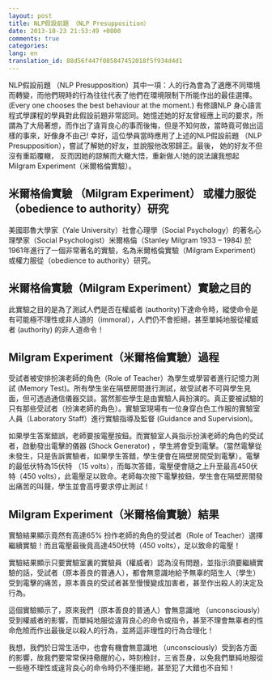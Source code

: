 ```yaml
---
layout: post
title: NLP假設前題 （NLP Presupposition）
date: 2013-10-23 21:53:49 +0800
comments: true
categories:
lang: en
translation_id: 88d56f447f085847452018f5f934d4d1
---
```


NLP假設前題 （NLP Presupposition）其中一項：人的行為會為了適應不同環境而轉變，而他們現時的行為往往代表了他們在環境限制下所能作出的最佳選擇。(Every one chooses the best behaviour at the moment.) 有修讀NLP 身心語言程式學課程的學員對此假設前題非常認同。她憶述她的好友曾經應上司的要求，所謂為了大局著想，而作出了違背良心的事而後悔，但是不知何故，當時竟可做出這樣的事來，好像身不由己! 幸好，這位學員當時應用了上述的NLP假設前題 （NLP Presupposition），嘗試了解她的好友，並說服他改邪歸正。最後， 她的好友不但沒有重蹈覆轍， 反而因她的諒解而大轍大悟，重新做人!她的說法讓我想起Milgram Experiment（米爾格倫實驗）。

## 米爾格倫實驗 （Milgram Experiment） 或權力服從（obedience to authority）研究

美國耶魯大學家（Yale University）社會心理學（Social Psychology）的著名心理學家（Social Psychologist）米爾格倫（Stanley Milgram 1933 – 1984) 於1961年進行了一個非常著名的實驗，名為米爾格倫實驗（Milgram Experiment）或權力服從（obedience to authority）研究。

## 米爾格倫實驗（Milgram Experiment）實驗之目的

此實驗之目的是為了測試人們是否在權威者 (authority)下達命令時，縱使命令是有可能極不理性或非人道的（immoral），人們仍不會拒絕，甚至單純地服從權威者 (authority) 的非人道命令！

## Milgram Experiment（米爾格倫實驗）過程

受試者被安排扮演老師的角色（Role of Teacher）為學生或學習者進行記憶力測試 (Memory Test)。所有學生坐在隔壁房間進行測試，故受試者不可與學生見面，但可透過通信儀器交談。當然那些學生是由實驗人員扮演的。真正要被試驗的只有那些受試者（扮演老師的角色）。實驗室現場有一位身穿白色工作服的實驗室人員（Laboratory Staff）進行實驗指導及監督 (Guidance and Supervision)。

如果學生答案錯誤，老師要按電壓按鈕。而實驗室人員指示扮演老師的角色的受試者，啟動發出電擊的儀器 (Shock Generator) ，學生將會受到電擊。（當然電擊從未發生，只是告訴實驗者，如果學生答錯，學生便會在隔壁房間受到電擊）。電擊的最低伏特為15伏特 （15 volts），而每次答錯，電壓便會隨之上升至最高450伏特（450 volts），此電壓足以致命。老師每次按下電擊按鈕，學生會在隔壁房間發出痛苦的叫聲，學生並會高呼要求停止測試！

## Milgram Experiment（米爾格倫實驗）結果

實驗結果顯示竟然有高達65% 扮作老師的角色的受試者（Role of Teacher）選擇繼續實驗！而且電壓最後竟高達450伏特（450 volts），足以致命的電壓！

實驗結果顯示只要實驗室裏的實驗員（權威者）認為沒有問題，並指示須要繼續實驗的話，受試者（原本善良的普通人），都會無意識地給予無辜的陌生人（學生）受到電擊的痛苦，原本善良的受試者甚至慢慢變成加害者，甚至作出殺人的決定及行為。

這個實驗顯示了，原來我們（原本善良的普通人）會無意識地 （unconsciously）受到權威者的影響，而單純地服從違背良心的命令或指令，甚至不理會無辜者的性命危險而作出最後足以殺人的行為，並將這非理性的行為合理化！

我想，我們於日常生活中，也會有機會無意識地 （unconsciously）受到各方面的影響，故我們要常常保持儆醒的心，時刻檢討，三省吾身，以免我們單純地服從一些極不理性或違背良心的命令時仍不懂拒絕，甚至犯了大錯也不自知！
